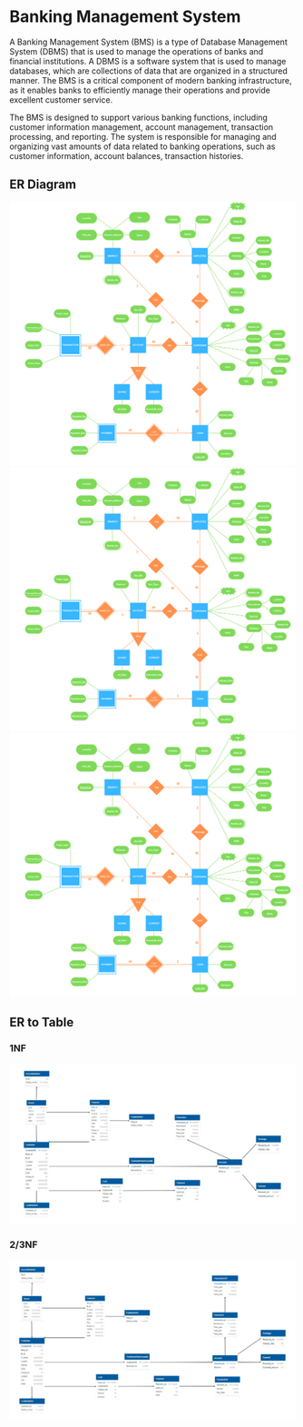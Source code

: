 # Banking Management System

A Banking Management System (BMS) is a type of Database Management System (DBMS)
that is used to manage the operations of banks and financial institutions. A DBMS is a
software system that is used to manage databases, which are collections of data that are
organized in a structured manner. The BMS is a critical component of modern banking
infrastructure, as it enables banks to efficiently manage their operations and provide excellent
customer service.

The BMS is designed to support various banking functions, including customer information
management, account management, transaction processing, and reporting. The system is
responsible for managing and organizing vast amounts of data related to banking operations,
such as customer information, account balances, transaction histories.


## ER Diagram

![er diag](Images/ER_diagram.png)
![er diag](Images/ER-diagram.png)
![er diag](Images/ERdiagram.png)

## ER to Table

### 1NF
![1nf table](Images/ER_to_Table%20(1NF).png)

### 2/3NF
![3nf table](Images/ER_to_Table%20(3NF).png)
